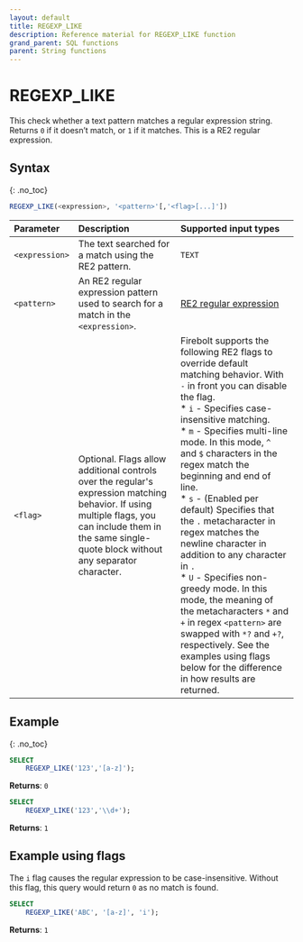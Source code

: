 ```yaml
---
layout: default
title: REGEXP_LIKE
description: Reference material for REGEXP_LIKE function
grand_parent: SQL functions
parent: String functions
---
```


# REGEXP_LIKE

This check whether a text pattern matches a regular expression string. Returns `0` if it doesn’t match, or `1` if it matches. This is a RE2 regular expression.

## Syntax

{: .no_toc}

```sql
REGEXP_LIKE(<expression>, '<pattern>'[,'<flag>[...]'])
```

| Parameter      | Description                                                                                                                                                                                                      | Supported input types                                                                                                                                                                                                                                                                                                                                                                                                                                                                                                                                         |
| :------------- | :--------------------------------------------------------------------------------------------------------------------------------------------------------------------------------------------------------------- | :------------------------------------------------------------------------------------------------------------------------------------------------------------------------------------------------------------------------------------------------------------------------------------------------------------------------------------------------------------------------------------------------------------------------------------------------------------------------------------------------------------------------------------------------------------ |
| `<expression>` | The text searched for a match using the RE2 pattern.                                                                                                                                                             | `TEXT`                                                                                                                                                                                                                                                                                                                                                                                                                                                                                                                                                        |
| `<pattern>`    | An RE2 regular expression pattern used to search for a match in the `<expression>`.                                                                                                                              | [RE2 regular expression](https://github.com/google/re2/wiki/Syntax)                                                                                                                                                                                                                                                                                                                                                                                                                                                                                           |
| `<flag>`       | Optional. Flags allow additional controls over the regular's expression matching behavior. If using multiple flags, you can include them in the same single-quote block without any separator character. | Firebolt supports the following RE2 flags to override default matching behavior. With `-` in front you can disable the flag.<br>* `i` - Specifies case-insensitive matching.<br>* `m` - Specifies multi-line mode. In this mode, `^` and `$` characters in the regex match the beginning and end of line.<br>* `s` - (Enabled per default) Specifies that the `.` metacharacter in regex matches the newline character in addition to any character in `.`<br>* `U` - Specifies non-greedy mode. In this mode, the meaning of the metacharacters `*` and `+` in regex `<pattern>` are swapped with `*?` and `+?`, respectively. See the examples using flags below for the difference in how results are returned. |

## Example

{: .no_toc}

```sql
SELECT
    REGEXP_LIKE('123','[a-z]');
```

**Returns**: `0`

```sql
SELECT
    REGEXP_LIKE('123','\\d+');
```

**Returns**: `1`

## Example using flags

The `i` flag causes the regular expression to be case-insensitive. Without this flag, this query would return `0` as no match is found.

```sql
SELECT
	REGEXP_LIKE('ABC', '[a-z]', 'i');
```

**Returns**: `1`

